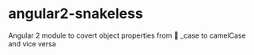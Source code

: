 # angular2-snakeless
Angular 2 module to covert object properties from :snake: _case to camelCase and vice versa
